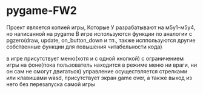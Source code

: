 # pygame-FW2

Проект является копией игры, Которые У разрабатывают на м5у1-м5у4, но написанной на pygame
В игре используются функции по аналогии с pgzero(draw, update, on_button_down и тп., также исппользуются другие собственные функции для повышения читабельности кода)

в игре присутствует меню(хотя и с одной кнопкой) с ограничением игры на фоне(пока пользователь находится в режиме меню ни враги, ни он сам не смогут двигаться)
управление осуществляется стрелками или клавишами wasd, присутствует экран game over, а также выход из него без перезапуска самой игры
